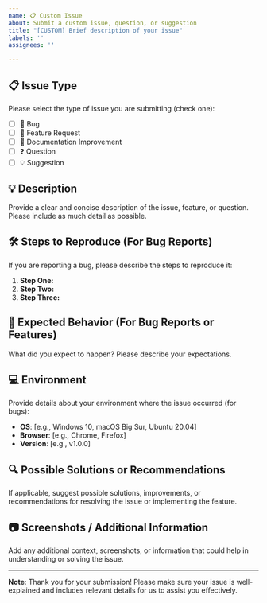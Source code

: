 ```yaml
---
name: 📋 Custom Issue
about: Submit a custom issue, question, or suggestion
title: "[CUSTOM] Brief description of your issue"
labels: ''
assignees: ''

---
```


## 📋 Issue Type

Please select the type of issue you are submitting (check one):
- [ ] 🐛 Bug
- [ ] 🚀 Feature Request
- [ ] 📝 Documentation Improvement
- [ ] ❓ Question
- [ ] 💡 Suggestion

## 💡 Description

Provide a clear and concise description of the issue, feature, or question. Please include as much detail as possible. 

## 🛠️ Steps to Reproduce (For Bug Reports)

If you are reporting a bug, please describe the steps to reproduce it:
1. **Step One:** 
2. **Step Two:** 
3. **Step Three:** 

## 🎯 Expected Behavior (For Bug Reports or Features)

What did you expect to happen? Please describe your expectations.

## 💻 Environment

Provide details about your environment where the issue occurred (for bugs):
- **OS**: [e.g., Windows 10, macOS Big Sur, Ubuntu 20.04]
- **Browser**: [e.g., Chrome, Firefox]
- **Version**: [e.g., v1.0.0]

## 🔍 Possible Solutions or Recommendations

If applicable, suggest possible solutions, improvements, or recommendations for resolving the issue or implementing the feature.

## 📷 Screenshots / Additional Information

Add any additional context, screenshots, or information that could help in understanding or solving the issue.

---

**Note**: Thank you for your submission! Please make sure your issue is well-explained and includes relevant details for us to assist you effectively.

